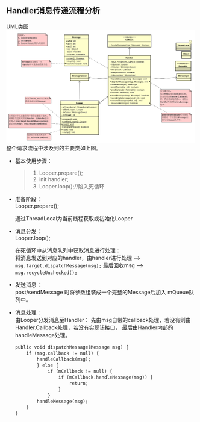 ## Handler消息传递流程分析

UML类图
<br><img src="handler.png" width="500" height="300"/><br>
 整个请求流程中涉及到的主要类如上图。

* 基本使用步骤：
    >1. Looper.prepare();
    >2. init handler; 
    >3. Looper.loop();//陷入死循环

* 准备阶段：<br>
    Looper.prepare();
    
    通过ThreadLocal为当前线程获取或初始化Looper
    
* 消息分发：<br>
    Looper.loop();
    
    在死循环中从消息队列中获取消息进行处理：<br>
    将消息发送到对应的handler，由handler进行处理 -->
    `msg.target.dispatchMessage(msg);`
        最后回收msg --> `msg.recycleUnchecked();`
        
* 发送消息：<br>
    post/sendMessage 时将参数组装成一个完整的Message后加入 mQueue队列中。
    
* 消息处理：<br>
    由Looper分发消息至Handler：
        先由msg自带的callback处理，若没有则由Handler.Callback处理，若没有实现该接口，
        最后由Handler内部的handleMessage处理。        
    ```
    public void dispatchMessage(Message msg) {
        if (msg.callback != null) {
            handleCallback(msg);
            } else {
                if (mCallback != null) {
                    if (mCallback.handleMessage(msg)) {
                        return;
                    }
                }
            handleMessage(msg);
        }
    }
    ```